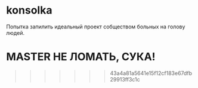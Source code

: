 # konsolka
Попытка запилить идеальный проект собществом больных на голову людей.

# MASTER НЕ ЛОМАТЬ, СУКА!
>>>>>>> 43a4a81a5641e15f12cf183e67dfb29913ff3c1c
